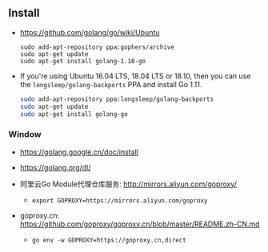 ## Install
* https://github.com/golang/go/wiki/Ubuntu
    ```shell
    sudo add-apt-repository ppa:gophers/archive
    sudo apt-get update
    sudo apt-get install golang-1.10-go
    ```

* If you're using Ubuntu 16.04 LTS, 18.04 LTS or 18.10, then you can use the `longsleep/golang-backports` PPA and install Go 1.11.
    ```sh
    sudo add-apt-repository ppa:longsleep/golang-backports
    sudo apt-get update
    sudo apt-get install golang-go
    ```

### Window
* https://golang.google.cn/doc/install

* https://golang.org/dl/

* 阿里云Go Module代理仓库服务: http://mirrors.aliyun.com/goproxy/
    * `export GOPROXY=https://mirrors.aliyun.com/goproxy`

* goproxy.cn: https://github.com/goproxy/goproxy.cn/blob/master/README.zh-CN.md
    * `go env -w GOPROXY=https://goproxy.cn,direct`
